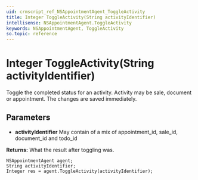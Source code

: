 ```yaml
---
uid: crmscript_ref_NSAppointmentAgent_ToggleActivity
title: Integer ToggleActivity(String activityIdentifier)
intellisense: NSAppointmentAgent.ToggleActivity
keywords: NSAppointmentAgent, ToggleActivity
so.topic: reference
---
```


# Integer ToggleActivity(String activityIdentifier)

Toggle the completed status for an activity. Activity may be sale, document or appointment. The changes are saved immediately. 

## Parameters

* **activityIdentifier** May contain of a mix of appointment_id, sale_id, document_id and todo_id

**Returns:** What the result after toggling was.

```crmscript
NSAppointmentAgent agent;
String activityIdentifier;
Integer res = agent.ToggleActivity(activityIdentifier);
```

